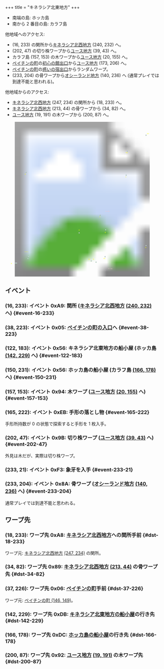 +++
title = "キネラシア北東地方"
+++

* 南端の島: ホッカ島
* 南から 2 番目の島: カラフ島

他地域へのアクセス:

* (16, 233) の関所から[キネラシア北西地方](@/map/map-02/_index.md) (240, 232) へ。
* (202, 47) の切り株ワープから[ユース地方](@/map/map-00/_index.md) (39, 43) へ。
* カラフ島 (157, 153) の木ワープから[ユース地方](@/map/map-00/_index.md) (20, 155) へ。
* [ペイチンの町](@/map/map-12/_index.md)の[初心の館出口](@/map/map-13b/_index.md#event-112-214)から[ユース地方](@/map/map-00/_index.md) (173, 206) へ。
* [ペイチンの町](@/map/map-12/_index.md)の[惑いの宿出口](@/map/map-13b/_index.md#event-240-150)からランダムワープ。
* (233, 204) の骨ワープから[オシーランド地方](@/map/map-11/_index.md) (140, 236) へ (通常プレイでは到達不能と思われる)。

他地域からのアクセス:

* [キネラシア北西地方](@/map/map-02/_index.md) (247, 234) の関所から (18, 233) へ。
* [キネラシア北西地方](@/map/map-02/_index.md) (213, 44) の骨ワープから (34, 82) へ。
* [ユース地方](@/map/map-00/_index.md) (19, 191) の木ワープから (200, 87) へ。

<!-- SVG {{{ -->
<svg width="1536" height="1536" viewbox="0 0 2048 2048">
<defs>
<image id="svg-asset-bg" width="2048" height="2048" href="map-03.webp" />
<image id="svg-asset-event" width="16" height="16" href="icon-event.png" />
<image id="svg-asset-destination" width="16" height="16" href="icon-destination.png" />
</defs>
<use href="#svg-asset-bg" x="0" y="0"></use>
<text class="caption-48" x="1368" y="1952" fill="pink">ホッカ島</text>
<text class="caption-48" x="1328" y="1192" fill="pink">カラフ島</text>
<text class="caption-32" x="76" y="1880" fill="yellow">関</text>
<text class="caption-32" x="256" y="1728" fill="yellow">ペイチン</text>
<text class="caption-32" x="976" y="1440" fill="yellow">船</text>
<text class="caption-24" x="1108" y="1824" fill="yellow">船</text>
<text class="caption-32" x="1168" y="1824" fill="yellow">船</text>
<text class="caption-24" x="1304" y="1816" fill="yellow">手形</text>
<text class="caption-24" x="1860" y="1672" fill="yellow">骨</text>
<text class="caption-24" x="1324" y="1472" fill="yellow">船</text>
<text class="caption-24" x="1252" y="1264" fill="yellow">木</text>
<text class="caption-24" x="260" y="700" fill="yellow">骨</text>
<text class="caption-24" x="1596" y="736" fill="yellow">木</text>
<text class="caption-24" x="1600" y="416" fill="yellow">切株</text>
<text class="caption-24" x="1884" y="164" fill="yellow">象牙</text>
<a href="#event-16-233">
<use href="#svg-asset-event" x="128" y="1864"><title>(16, 233): イベント 0xA9: 関所 (キネラシア北西地方 (240, 232) へ)</title></use>
</a>
<a href="#event-38-223">
<use href="#svg-asset-event" x="304" y="1784"><title>(38, 223): イベント 0x05: ペイチンの町の入口へ</title></use>
</a>
<a href="#event-122-183">
<use href="#svg-asset-event" x="976" y="1464"><title>(122, 183): イベント 0x56: キネラシア北東地方の船小屋 (ホッカ島 (142, 229) へ)</title></use>
</a>
<a href="#event-150-231">
<use href="#svg-asset-event" x="1200" y="1848"><title>(150, 231): イベント 0x56: ホッカ島の船小屋 (カラフ島 (166, 178) へ)</title></use>
</a>
<a href="#event-157-153">
<use href="#svg-asset-event" x="1256" y="1224"><title>(157, 153): イベント 0x94: 木ワープ (ユース地方 (20, 155) へ)</title></use>
</a>
<a href="#event-165-222">
<use href="#svg-asset-event" x="1320" y="1776"><title>(165, 222): イベント 0xEB: 手形の落とし物</title></use>
</a>
<a href="#event-202-47">
<use href="#svg-asset-event" x="1616" y="376"><title>(202, 47): イベント 0x9B: 切り株ワープ (ユース地方 (39, 43) へ)</title></use>
</a>
<a href="#event-233-21">
<use href="#svg-asset-event" x="1864" y="168"><title>(233, 21): イベント 0xF3: 象牙を入手</title></use>
</a>
<a href="#event-233-204">
<use href="#svg-asset-event" x="1864" y="1632"><title>(233, 204): イベント 0x8A: 骨ワープ (オシーランド地方 (140, 236) へ)</title></use>
</a>
<a href="#dst-37-226">
<use href="#svg-asset-destination" x="296" y="1808"><title>(37, 226): ワープ先 0x06: ペイチンの町手前</title></use>
</a>
<a href="#dst-34-82">
<use href="#svg-asset-destination" x="272" y="656"><title>(34, 82): ワープ先 0x89: キネラシア北西地方 (213, 44) の骨ワープ先</title></use>
</a>
<a href="#dst-200-87">
<use href="#svg-asset-destination" x="1600" y="696"><title>(200, 87): ワープ先 0x92: ユース地方 (19, 191) の木ワープ先</title></use>
</a>
<a href="#dst-18-233">
<use href="#svg-asset-destination" x="144" y="1864"><title>(18, 233): ワープ先 0xA8: キネラシア北西地方への関所手前</title></use>
</a>
<a href="#dst-142-229">
<use href="#svg-asset-destination" x="1136" y="1832"><title>(142, 229): ワープ先 0xDB: キネラシア北東地方の船小屋の行き先</title></use>
</a>
<a href="#dst-166-178">
<use href="#svg-asset-destination" x="1328" y="1424"><title>(166, 178): ワープ先 0xDC: ホッカ島の船小屋の行き先</title></use>
</a>
</svg>
<!-- }}} -->


## イベント

### (16, 233): イベント 0xA9: 関所 ([キネラシア北西地方](@/map/map-02/_index.md) [(240, 232)](@/map/map-02/_index.md#dst-240-232) へ) {#event-16-233}

### (38, 223): イベント 0x05: [ペイチンの町の入口](@/map/map-12/_index.md#dst-145-146)へ {#event-38-223}

### (122, 183): イベント 0x56: キネラシア北東地方の船小屋 (ホッカ島 [(142, 229)](#dst-142-229) へ) {#event-122-183}

### (150, 231): イベント 0x56: ホッカ島の船小屋 (カラフ島 [(166, 178)](#dst-166-178) へ) {#event-150-231}

### (157, 153): イベント 0x94: 木ワープ ([ユース地方](@/map/map-00/_index.md) [(20, 155)](@/map/map-00/_index.md#dst-20-155) へ) {#event-157-153}

### (165, 222): イベント 0xEB: 手形の落とし物 {#event-165-222}

手形所持数が 0 の状態で探索すると手形を 1 枚入手。

### (202, 47): イベント 0x9B: 切り株ワープ ([ユース地方](@/map/map-00/_index.md) [(39, 43)](@/map/map-00/_index.md#dst-39-43) へ) {#event-202-47}

外見は木だが、実際は切り株ワープ。

### (233, 21): イベント 0xF3: 象牙を入手 {#event-233-21}

### (233, 204): イベント 0x8A: 骨ワープ ([オシーランド地方](@/map/map-11/_index.md) [(140, 236)](@/map/map-11/_index.md#dst-140-236) へ) {#event-233-204}

通常プレイでは到達不能と思われる。


## ワープ先

### (18, 233): ワープ先 0xA8: [キネラシア北西地方](@/map/map-02/_index.md)への関所手前 {#dst-18-233}

ワープ元: [キネラシア北西地方](@/map/map-02/_index.md) [(247, 234)](@/map/map-02/_index.md#event-247-234) の関所。

### (34, 82): ワープ先 0x89: [キネラシア北西地方](@/map/map-02/_index.md) [(213, 44)](@/map/map-02/_index.md#event-213-44) の骨ワープ先 {#dst-34-82}

### (37, 226): ワープ先 0x06: [ペイチンの町](@/map/map-12/_index.md#dst-145-146)手前 {#dst-37-226}

ワープ元: [ペイチンの町 (146, 149)](@/map/map-12/_index.md#event-146-149)。

### (142, 229): ワープ先 0xDB: [キネラシア北東地方の船小屋](#event-122-183)の行き先 {#dst-142-229}

### (166, 178): ワープ先 0xDC: [ホッカ島の船小屋](#event-150-231)の行き先 {#dst-166-178}

### (200, 87): ワープ先 0x92: [ユース地方](@/map/map-00/_index.md) [(19, 191)](@/map/map-00/_index.md#event-19-191) の木ワープ先 {#dst-200-87}


